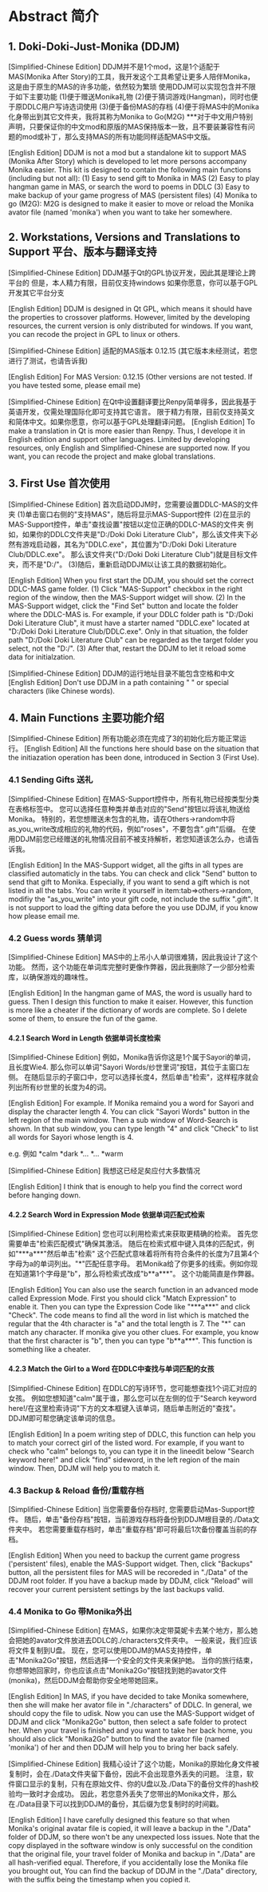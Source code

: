 # Abstract 简介

## 1. Doki-Doki-Just-Monika (DDJM)

[Simplified-Chinese Edition]
DDJM并不是1个mod，这是1个适配于MAS(Monika After Story)的工具，我开发这个工具希望让更多人陪伴Monika，这是由于原生的MAS的许多功能，依然较为繁琐
使用DDJM可以实现包含并不限于如下主要功能
(1)便于赠送Monika礼物
(2)便于猜词游戏(Hangman)，同时也便于原DDLC用户写诗选词使用
(3)便于备份MAS的存档
(4)便于将MAS中的Monika化身带出到其它文件夹，我将其称为Monika to Go(M2G)
***对于中文用户特别声明，只要保证你的中文mod和原版的MAS保持版本一致，且不要装兼容性有问题的mod或补丁，那么支持MAS的所有功能同样适配MAS中文版。

[English Edition]
DDJM is not a mod but a standalone kit to support MAS (Monika After Story) which is developed to let more persons accompany Monika easier.
This kit is designed to contain the following main functions (including but not all):
(1) Easy to send gift to Monika in MAS
(2) Easy to play hangman game in MAS, or search the word to poems in DDLC
(3) Easy to make backup of your game progress of MAS (persistent files)
(4) Monika to go (M2G): M2G is designed to make it easier to move or reload the Monika avator file (named 'monika') when you want to take her somewhere.

## 2. Workstations, Versions and Translations to Support 平台、版本与翻译支持

[Simplified-Chinese Edition]
DDJM基于Qt的GPL协议开发，因此其是理论上跨平台的
但是，本人精力有限，目前仅支持windows
如果你愿意，你可以基于GPL开发其它平台分支

[English Edition]
DDJM is designed in Qt GPL, which means it should have the properties to crossover platforms.
However, limited by the developing resources, the current version is only distributed for windows.
If you want, you can recode the project in GPL to linux or others.

[Simplified-Chinese Edition]
适配的MAS版本 0.12.15 (其它版本未经测试，若您进行了测试，也请告诉我)

[English Edition]
For MAS Version: 0.12.15 (Other versions are not tested. If you have tested some, please email me)

[Simplified-Chinese Edition]
在Qt中设置翻译要比Renpy简单得多，因此我基于英语开发，仅需处理国际化即可支持其它语言。
限于精力有限，目前仅支持英文和简体中文。如果你愿意，你可以基于GPL处理翻译问题。
[English Edition]
To make a translation in Qt is more easier than Renpy. Thus, I develope it in English edition and support other languages.
Limited by developing resources, only English and Simplified-Chinese are supported now. If you want, you can recode the project and make global translations.

## 3. First Use 首次使用
[Simplified-Chinese Edition]
首次启动DDJM时，您需要设置DDLC-MAS的文件夹
(1)单击窗口右侧的"支持MAS"，随后将显示MAS-Support控件
(2)在显示的MAS-Support控件，单击"查找设置"按钮以定位正确的DDLC-MAS的文件夹
例如，如果你的DDLC文件夹是"D:/Doki Doki Literature Club"，那么该文件夹下必然有游戏启动器，其名为"DDLC.exe"，其位置为"D:/Doki Doki Literature Club/DDLC.exe"。
那么该文件夹("D:/Doki Doki Literature Club")就是目标文件夹，而不是"D:/"。
(3)随后，重新启动DDJM以让该工具的数据初始化。

[English Edition]
When you first start the DDJM, you should set the correct DDLC-MAS game folder.
(1) Click "MAS-Support" checkbox in the right region of the window, then the MAS-Support widget will show.
(2) In the MAS-Support widget, click the "Find Set" button and locate the folder where the DDLC-MAS is.
For example, if your DDLC folder path is "D:/Doki Doki Literature Club", it must have a starter named "DDLC.exe" located at "D:/Doki Doki Literature Club/DDLC.exe".
Only in that situation, the folder path "D:/Doki Doki Literature Club" can be regarded as the target folder you select, not the "D:/".
(3) After that, restart the DDJM to let it reload some data for initialzation.

[Simplified-Chinese Edition]
DDJM的运行地址目录不能包含空格和中文
[English Edition]
Don't use DDJM in a path containing " " or special characters (like Chinese words).

## 4. Main Functions 主要功能介绍
[Simplified-Chinese Edition]
所有功能必须在完成了3的初始化后方能正常运行。
[English Edition]
All the functions here should base on the situation that the initiazation operation has been done, introduced in Section 3 (First Use).

### 4.1 Sending Gifts 送礼

[Simplified-Chinese Edition]
在MAS-Support控件中，所有礼物已经按类型分类在表格标签中。
您可以选择任意种类并单击对应的"Send"按钮以将该礼物送给Monika。
特别的，若您想赠送未包含的礼物，请在Others->random中将as_you_write改成相应的礼物的代码，例如"roses"，不要包含".gift"后缀。
在使用DDJM前您已经赠送的礼物情况目前不被支持解析，若您知道该怎么办，也请告诉我。

[English Edition]
In the MAS-Support widget, all the gifts in all types are classified automaticly in the tabs.
You can check and click "Send" button to send that gift to Monika.
Especially, if you want to send a gift which is not listed in all the tabs. You can write it yourself in item:tab=>others->random, modifiy the "as_you_write" into your gift code, not include the suffix ".gift".
It is not support to load the gifting data before the you use DDJM, if you know how please email me.

### 4.2 Guess words 猜单词

[Simplified-Chinese Edition]
MAS中的上吊小人单词很难猜，因此我设计了这个功能。
然而，这个功能在单词库完整时更像作弊器，因此我删除了一少部分检索库，以确保游戏的趣味性。

[English Edition]
In the hangman game of MAS, the word is usually hard to guess. Then I design this function to make it eaiser.
However, this function is more like a cheater if the dictionary of words are complete. So I delete some of them, to ensure the fun of the game.

#### 4.2.1 Search Word in Length 依据单词长度检索

[Simplified-Chinese Edition]
例如，Monika告诉你这是1个属于Sayori的单词，且长度Wie4.
那么你可以单词"Sayori Words/纱世里词"按钮，其位于主窗口左侧。
在随后显示的子窗口中，您可以选择长度4，然后单击"检索"，这样程序就会列出所有纱世里的长度为4的词。

[English Edition]
For example. If Monika remaind you a word for Sayori and display the character length 4.
You can click "Sayori Words" button in the left region of the main window.
Then a sub window of Word-Search is shown.
In that sub window, you can type length "4" and click "Check" to list all words for Sayori whose length is 4.

e.g. 例如
*calm
*dark
*...
*...
*warm

[Simplified-Chinese Edition]
我想这已经足矣应付大多数情况

[English Edition]
I think that is enough to help you find the correct word before hanging down.

#### 4.2.2 Search Word in Expression Mode 依据单词匹配式检索
[Simplified-Chinese Edition]
您也可以利用检索式来获取更精确的检索。
首先您需要单击"检索匹配模式"确保其激活。
随后在检索式框中键入具体的匹配式，例如"\*\*\*a\*\*\*"然后单击"检索"
这个匹配式意味着将所有符合条件的长度为7且第4个字母为a的单词列出。"\*"匹配任意字母。
若Monika给了你更多的线索。例如你现在知道第1个字母是"b"，那么将检索式改成"b\*\*a\*\*\*"。
这个功能简直是作弊器。

[English Edition]
You can also use the search function in an advanced mode called Expression Mode.
First you should click "Match Expression" to enable it.
Then you can type the Expression Code like "\*\*\*a\*\*\*" and click "Check".
The code means to find all the word in list which is matched the regular that the 4th character is "a" and the total length is 7.
The "\*" can match any character.
If monika give you other clues. For example, you know that the first character is "b", then you can type "b\*\*a\*\*\*".
This function is something like a cheater.

#### 4.2.3 Match the Girl to a Word 在DDLC中查找与单词匹配的女孩

[Simplified-Chinese Edition]
在DDLC的写诗环节，您可能想查找1个词汇对应的女孩。
例如您想知道"calm"属于谁，那么您可以在左侧的位于"Search keyword here!/在这里检索诗词"下方的文本框键入该单词，随后单击附近的"查找"。DDJM即可帮您确定该单词的信息。

[English Edition]
In a poem writing step of DDLC, this function can help you to match your correct girl of the listed word.
For example, if you want to check who "calm" belongs to, you can type it in the lineedit below "Search keyword here!" and click "find" sideword, in the left region of the main window.
Then, DDJM will help you to match it.

### 4.3 Backup & Reload 备份/重载存档

[Simplified-Chinese Edition]
当您需要备份存档时, 您需要启动Mas-Support控件。
随后，单击"备份存档"按钮，当前游戏存档将备份到DDJM根目录的./Data文件夹中。
若您需要重载存档时，单击"重载存档"即可将最后1次备份覆盖当前的存档。

[English Edition]
When you need to backup the current game progress ('persistent' files), enable the MAS-Support widget.
Then, click "Backups" button, all the persistent files for MAS will be recoreded in "./Data" of the DDJM root folder.
If you have a backup made by DDJM, click "Reload" will recover your current persistent settings by the last backups valid.

### 4.4 Monika to Go 带Monika外出

[Simplified-Chinese Edition]
在MAS，如果你决定带莫妮卡去某个地方，那么她会把她的avator文件放进去DDLC的./characters文件夹中。
一般来说，我们应该将文件复制到U盘。
现在，您可以使用DDJM的MAS支持控件，单击"Monika2Go"按钮，然后选择一个安全的文件夹来保护她。
当你的旅行结束，你想带她回家时，你也应该点击"Monika2Go"按钮找到她的avator文件(monika)，然后DDJM会帮助你安全地带她回来。

[English Edition]
In MAS, if you have decided to take Monika somewhere, then she will make her avator file in "./characters" of DDLC.
In general, we should copy the file to udisk.
Now you can use the MAS-Support widget of DDJM and click "Monika2Go" button, then select a safe folder to protect her.
When your travel is finished and you want to take her back home, you should also click "Monika2Go" button to find the avator file (named 'monika') of her and then DDJM will help you to bring her back safely.

[Simplified-Chinese Edition]
我精心设计了这个功能，Monika的原始化身文件被复制时，会在./Data文件夹留下备份，因此不会出现意外丢失的问题。
注意，软件窗口显示的复制，只有在原始文件、你的U盘以及./Data下的备份文件的hash校验均一致时才会成功。
因此，若您意外丢失了您带出的Monika文件，那么在./Data目录下可以找到DDJM的备份，其后缀为您复制时的时间戳。

[English Edition]
I have carefully designed this feature so that when Monika's original avatar file is copied, it will leave a backup in the "./Data" folder of DDJM, so there won't be any unexpected loss issues.
Note that the copy displayed in the software window is only successful on the condition that the original file, your travel folder of Monika and backup in "./Data" are all hash-verified equal.
Therefore, if you accidentally lose the Monika file you brought out, You can find the backup of DDJM in the "./Data" directory, with the suffix being the timestamp when you copied it.